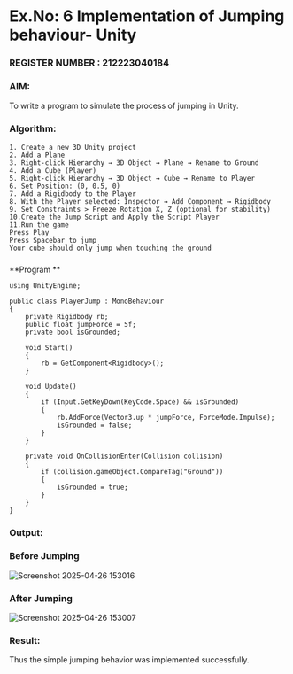 # Ex.No: 6  Implementation of Jumping  behaviour- Unity                                                              
### REGISTER NUMBER : 212223040184
### AIM: 
To write a program to simulate the process of jumping in Unity.
### Algorithm:
```
1. Create a new 3D Unity project
2. Add a Plane
3. Right-click Hierarchy → 3D Object → Plane → Rename to Ground
4. Add a Cube (Player)
5. Right-click Hierarchy → 3D Object → Cube → Rename to Player
6. Set Position: (0, 0.5, 0)
7. Add a Rigidbody to the Player
8. With the Player selected: Inspector → Add Component → Rigidbody
9. Set Constraints > Freeze Rotation X, Z (optional for stability)
10.Create the Jump Script and Apply the Script Player
11.Run the game
Press Play
Press Spacebar to jump
Your cube should only jump when touching the ground
```
###
**Program **
```
using UnityEngine;

public class PlayerJump : MonoBehaviour
{
    private Rigidbody rb;
    public float jumpForce = 5f;
    private bool isGrounded;

    void Start()
    {
        rb = GetComponent<Rigidbody>();
    }

    void Update()
    {
        if (Input.GetKeyDown(KeyCode.Space) && isGrounded)
        {
            rb.AddForce(Vector3.up * jumpForce, ForceMode.Impulse);
            isGrounded = false;
        }
    }

    private void OnCollisionEnter(Collision collision)
    {
        if (collision.gameObject.CompareTag("Ground"))
        {
            isGrounded = true;
        }
    }
}
```
### Output:
### Before Jumping
![Screenshot 2025-04-26 153016](https://github.com/user-attachments/assets/742ead83-286e-49a6-9dd5-ada5657481d1)

### After Jumping

![Screenshot 2025-04-26 153007](https://github.com/user-attachments/assets/69e294ff-a17f-4606-bce5-6fc4264dadd7)

### Result:
Thus the simple jumping behavior was implemented successfully.
